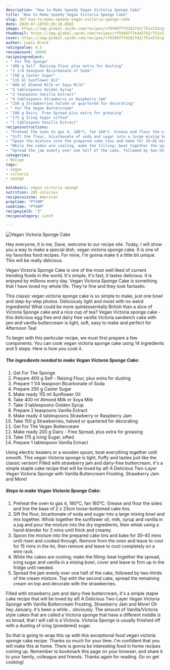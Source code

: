 ```yaml
---
description: "How to Make Speedy Vegan Victoria Sponge Cake"
title: "How to Make Speedy Vegan Victoria Sponge Cake"
slug: 367-how-to-make-speedy-vegan-victoria-sponge-cake
date: 2020-07-16T03:36:18.850Z
image: https://img-global.cpcdn.com/recipes/cf93997f743d27d2/751x532cq70/vegan-victoria-sponge-cake-recipe-main-photo.jpg
thumbnail: https://img-global.cpcdn.com/recipes/cf93997f743d27d2/751x532cq70/vegan-victoria-sponge-cake-recipe-main-photo.jpg
cover: https://img-global.cpcdn.com/recipes/cf93997f743d27d2/751x532cq70/vegan-victoria-sponge-cake-recipe-main-photo.jpg
author: Lewis Brock
ratingvalue: 4.5
reviewcount: 10445
recipeingredient:
- " For The Sponge"
- "400 g Self  Raising Flour plus extra for dusting"
- "1 1/4 teaspoon Bicarbonate of Soda"
- "250 g Caster Sugar"
- "115 ml Sunflower Oil"
- "400 ml Almond Milk or Soya Milk"
- "3 tablespoons Golden Syrup"
- "2 teaspoons Vanilla Extract"
- "4 tablespoons Strawberry or Raspberry Jam"
- "150 g Strawberries halved or quartered for decorating"
- " For The Vegan Buttercream"
- "200 g Dairy  Free Spread plus extra for greasing"
- "175 g Icing Sugar sifted"
- "1 tablespoon Vanilla Extract"
recipeinstructions:
- "Preheat the oven to gas 4, 180°C, fan 160°C. Grease and flour the sides and line the base of 2 x 23cm loose-bottomed cake tins."
- "Sift the flour, bicarbonate of soda and sugar into a large mixing bowl and mix together. Whisk together the sunflower oil, milk, syrup and vanilla in a jug and pour the mixture into the dry ingredients, then whisk using a hand-blender for 2 mins until thick and creamy."
- "Spoon the mixture into the prepared cake tins and bake for 35–45 mins until risen and cooked through. Remove from the oven and leave to cool for 15 mins in the tin, then remove and leave to cool completely on a wire rack."
- "While the cakes are cooling, make the filling: beat together the spread, icing sugar and vanilla in a mixing bowl, cover and leave to firm up in the fridge until needed."
- "Spread the jam evenly over one half of the cake, followed by two-thirds of the cream mixture. Top with the second cake, spread the remaining cream on top and decorate with the strawberries."
categories:
- Recipe
tags:
- vegan
- victoria
- sponge

katakunci: vegan victoria sponge 
nutrition: 285 calories
recipecuisine: American
preptime: "PT39M"
cooktime: "PT40M"
recipeyield: "3"
recipecategory: Lunch

---
```



![Vegan Victoria Sponge Cake](https://img-global.cpcdn.com/recipes/cf93997f743d27d2/751x532cq70/vegan-victoria-sponge-cake-recipe-main-photo.jpg)

Hey everyone, it is me, Dave, welcome to our recipe site. Today, I will show you a way to make a special dish, vegan victoria sponge cake. It is one of my favorites food recipes. For mine, I'm gonna make it a little bit unique. This will be really delicious.

Vegan Victoria Sponge Cake is one of the most well liked of current trending foods in the world. It's simple, it's fast, it tastes delicious. It is enjoyed by millions every day. Vegan Victoria Sponge Cake is something that I have loved my whole life. They're fine and they look fantastic.

This classic vegan victoria sponge cake is so simple to make, just one bowl and step-by-step photos. Deliciously light and moist with no weird ingredients! What could be more quintessentially British than a slice of Victoria Sponge cake and a nice cup of tea? Vegan Victoria sponge cake - this delicious egg free and dairy free vanilla Victoria sandwich cake with jam and vanilla buttercream is light, soft, easy to make and perfect for Afternoon Tea!


To begin with this particular recipe, we must first prepare a few components. You can cook vegan victoria sponge cake using 14 ingredients and 5 steps. Here is how you cook it.

<!--inarticleads1-->

##### The ingredients needed to make Vegan Victoria Sponge Cake:

1. Get  For The Sponge
1. Prepare 400 g Self - Raising Flour, plus extra for dusting
1. Prepare 1 1/4 teaspoon Bicarbonate of Soda
1. Prepare 250 g Caster Sugar
1. Make ready 115 ml Sunflower Oil
1. Take 400 ml Almond Milk or Soya Milk
1. Take 3 tablespoons Golden Syrup
1. Prepare 2 teaspoons Vanilla Extract
1. Make ready 4 tablespoons Strawberry or Raspberry Jam
1. Take 150 g Strawberries, halved or quartered for decorating
1. Get  For The Vegan Buttercream
1. Make ready 200 g Dairy - Free Spread, plus extra for greasing
1. Take 175 g Icing Sugar, sifted
1. Prepare 1 tablespoon Vanilla Extract


Using electric beaters or a wooden spoon, beat everything together until smooth. This vegan Victoria sponge is light, fluffy and tastes just like the classic version! Filled with strawberry jam and dairy-free buttercream, it&#39;s a simple staple cake recipe that will be loved by all! A Delicious Two-Layer Vegan Victoria Sponge with Vanilla Buttercream Frosting, Strawberry Jam and More! 

<!--inarticleads2-->

##### Steps to make Vegan Victoria Sponge Cake:

1. Preheat the oven to gas 4, 180°C, fan 160°C. Grease and flour the sides and line the base of 2 x 23cm loose-bottomed cake tins.
1. Sift the flour, bicarbonate of soda and sugar into a large mixing bowl and mix together. Whisk together the sunflower oil, milk, syrup and vanilla in a jug and pour the mixture into the dry ingredients, then whisk using a hand-blender for 2 mins until thick and creamy.
1. Spoon the mixture into the prepared cake tins and bake for 35–45 mins until risen and cooked through. Remove from the oven and leave to cool for 15 mins in the tin, then remove and leave to cool completely on a wire rack.
1. While the cakes are cooling, make the filling: beat together the spread, icing sugar and vanilla in a mixing bowl, cover and leave to firm up in the fridge until needed.
1. Spread the jam evenly over one half of the cake, followed by two-thirds of the cream mixture. Top with the second cake, spread the remaining cream on top and decorate with the strawberries.


Filled with strawberry jam and dairy-free buttercream, it&#39;s a simple staple cake recipe that will be loved by all! A Delicious Two-Layer Vegan Victoria Sponge with Vanilla Buttercream Frosting, Strawberry Jam and More! Oh hey January, it&#39;s been a while… obviously. The amount of Vanilla/Victoria style cakes that are called a Victoria sponge that have a different middle is so broad, that I will call is a Victoria. Victoria Sponge is usually finished off with a dusting of icing (powdered) sugar. 

So that is going to wrap this up with this exceptional food vegan victoria sponge cake recipe. Thanks so much for your time. I'm confident that you will make this at home. There is gonna be interesting food in home recipes coming up. Remember to bookmark this page on your browser, and share it to your family, colleague and friends. Thanks again for reading. Go on get cooking!
